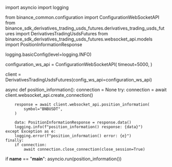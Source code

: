 import asyncio
import logging

from binance_common.configuration import ConfigurationWebSocketAPI
from binance_sdk_derivatives_trading_usds_futures.derivatives_trading_usds_futures import DerivativesTradingUsdsFutures
from binance_sdk_derivatives_trading_usds_futures.websocket_api.models import PositionInformationResponse

logging.basicConfig(level=logging.INFO)

configuration_ws_api = ConfigurationWebSocketAPI(
    timeout=5000,
)

client = DerivativesTradingUsdsFutures(config_ws_api=configuration_ws_api)

async def position_information():
    connection = None
    try:
        connection = await client.websocket_api.create_connection()

        response = await client.websocket_api.position_information(
            symbol="BNBUSDT",
        )

        data: PositionInformationResponse = response.data()
        logging.info(f"position_information() response: {data}")
    except Exception as e:
        logging.error(f"position_information() error: {e}")
    finally:
        if connection:
            await connection.close_connection(close_session=True)

if __name__ == "__main__":
    asyncio.run(position_information())
